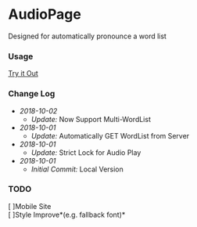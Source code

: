 # AudioPage  
Designed for automatically pronounce a word list  

### Usage
[Try it Out](https://leo-gasss.github.io/audioPage/)  

### Change Log  
- *2018-10-02*  
    - *Update:* Now Support Multi-WordList  
- *2018-10-01*  
    - *Update:* Automatically GET WordList from Server  
- *2018-10-01*  
    - *Update:* Strict Lock for Audio Play  
- *2018-10-01*  
    - *Initial Commit:* Local Version  
    
### TODO  
[ ]Mobile Site  
[ ]Style Improve*(e.g. fallback font)*  